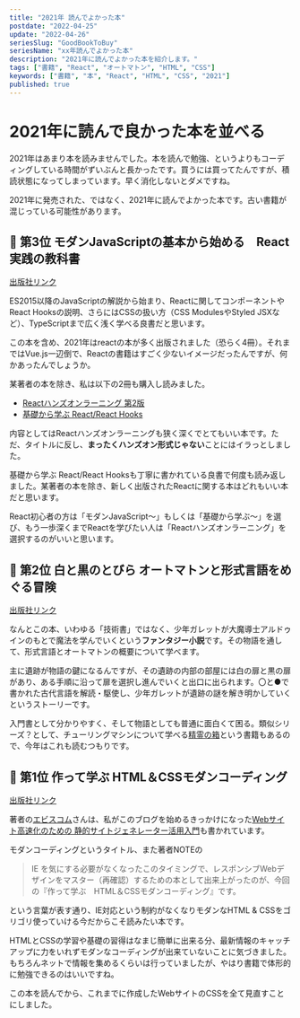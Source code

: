 ```yaml
---
title: "2021年 読んでよかった本"
postdate: "2022-04-25"
update: "2022-04-26"
seriesSlug: "GoodBookToBuy"
seriesName: "xx年読んでよかった本"
description: "2021年に読んでよかった本を紹介します。"
tags: ["書籍", "React", "オートマトン", "HTML", "CSS"]
keywords: ["書籍", "本", "React", "HTML", "CSS", "2021"]
published: true
---
```


# 2021年に読んで良かった本を並べる

2021年はあまり本を読みませんでした。本を読んで勉強、というよりもコーディングしている時間がずいぶんと長かったです。買うには買ってたんですが、積読状態になってしまっています。早く消化しないとダメですね。

<aside>

2021年に発売された、ではなく、2021年に読んでよかった本です。古い書籍が混じっている可能性があります。

</aside>

## 🥉 第3位 モダンJavaScriptの基本から始める　React実践の教科書

[出版社リンク](https://www.sbcr.jp/product/4815610722/)

ES2015以降のJavaScriptの解説から始まり、Reactに関してコンポーネントやReact Hooksの説明、さらにはCSSの扱い方（CSS ModulesやStyled JSXなど）、TypeScriptまで広く浅く学べる良書だと思います。

この本を含め、2021年はreactの本が多く出版されました（恐らく4冊）。それまではVue.js一辺倒で、Reactの書籍はすごく少ないイメージだったんですが、何かあったんでしょうか。

某著者の本を除き、私は以下の2冊も購入し読みました。

- [Reactハンズオンラーニング 第2版](https://www.oreilly.co.jp/books/9784873119380/)
- [基礎から学ぶ React/React Hooks](https://www.c-r.com/book/detail/1417)

内容としてはReactハンズオンラーニングも狭く深くでとてもいい本です。ただ、タイトルに反し、**まったくハンズオン形式じゃない**ことにはイラっとしました。

基礎から学ぶ React/React Hooksも丁寧に書かれている良書で何度も読み返しました。某著者の本を除き、新しく出版されたReactに関する本はどれもいい本だと思います。

React初心者の方は「モダンJavaScript～」もしくは「基礎から学ぶ～」を選び、もう一歩深くまでReactを学びたい人は「Reactハンズオンラーニング」を選択するのがいいと思います。

## 🥈 第2位 白と黒のとびら オートマトンと形式言語をめぐる冒険

[出版社リンク](http://www.utp.or.jp/book/b306519.html)

なんとこの本、いわゆる「技術書」ではなく、少年ガレットが大魔導士アルドゥインのもとで魔法を学んでいくという**ファンタジー小説**です。その物語を通して、形式言語とオートマトンの概要について学べます。

主に遺跡が物語の鍵になるんですが、その遺跡の内部の部屋には白の扉と黒の扉があり、ある手順に沿って扉を選択し進んでいくと出口に出られます。〇と●で書かれた古代言語を解読・駆使し、少年ガレットが遺跡の謎を解き明かしていくというストーリーです。

入門書として分かりやすく、そして物語としても普通に面白くて困る。類似シリーズ？として、チューリングマシンについて学べる[精霊の箱](http://www.utp.or.jp/book/b307350.html)という書籍もあるので、今年はこれも読むつもりです。

## 🥇 第1位 作って学ぶ HTML＆CSSモダンコーディング

[出版社リンク](https://ebisu.com/html-css-modern-coding/)

著者の[エビスコム](https://ebisu.com/)さんは、私がこのブログを始めるきっかけになった[Webサイト高速化のための 静的サイトジェネレーター活用入門](https://ebisu.com/gatsbyjs-book/)も書かれています。

モダンコーディングというタイトル、また著者NOTEの

> IE を気にする必要がなくなったこのタイミングで、レスポンシブWebデザインをマスター（再確認）するための本として出来上がったのが、今回の『作って学ぶ　HTML＆CSSモダンコーディング』です。

という言葉が表す通り、IE対応という制約がなくなりモダンなHTML & CSSをゴリゴリ使っていける今だからこそ読みたい本です。

HTMLとCSSの学習や基礎の習得はなまじ簡単に出来る分、最新情報のキャッチアップに力をいれずモダンなコーディングが出来ていないことに気づきました。もちろんネットで情報を集めるくらいは行っていましたが、やはり書籍で体形的に勉強できるのはいいですね。

この本を読んでから、これまでに作成したWebサイトのCSSを全て見直すことにしました。
